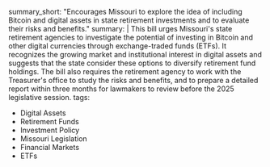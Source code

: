 summary_short: "Encourages Missouri to explore the idea of including Bitcoin and digital assets in state retirement investments and to evaluate their risks and benefits."
summary: |
  This bill urges Missouri's state retirement agencies to investigate the potential of investing in Bitcoin and other digital currencies through exchange-traded funds (ETFs). It recognizes the growing market and institutional interest in digital assets and suggests that the state consider these options to diversify retirement fund holdings. The bill also requires the retirement agency to work with the Treasurer's office to study the risks and benefits, and to prepare a detailed report within three months for lawmakers to review before the 2025 legislative session.
tags:
  - Digital Assets
  - Retirement Funds
  - Investment Policy
  - Missouri Legislation
  - Financial Markets
  - ETFs
